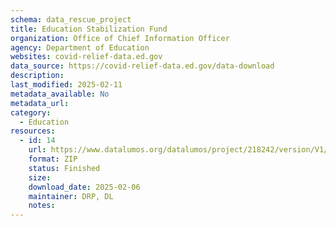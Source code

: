 ```yaml
---
schema: data_rescue_project 
title: Education Stabilization Fund
organization: Office of Chief Information Officer
agency: Department of Education
websites: covid-relief-data.ed.gov
data_source: https://covid-relief-data.ed.gov/data-download
description: 
last_modified: 2025-02-11
metadata_available: No
metadata_url: 
category:
  - Education
resources:
  - id: 14
    url: https://www.datalumos.org/datalumos/project/218242/version/V1/view
    format: ZIP
    status: Finished
    size: 
    download_date: 2025-02-06
    maintainer: DRP, DL
    notes: 
---
```


